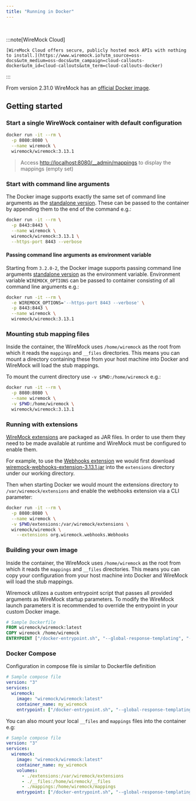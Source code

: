 ```yaml
---
title: "Running in Docker"
---
```


<!-- TODO: Review and update relative links for Starlight structure -->



<br>

:::note[WireMock Cloud]

    [WireMock Cloud offers secure, publicly hosted mock APIs with nothing to install.](https://www.wiremock.io?utm_source=oss-docs&utm_medium=oss-docs&utm_campaign=cloud-callouts-docker&utm_id=cloud-callouts&utm_term=cloud-callouts-docker)

:::

From version 2.31.0 WireMock has an [official Docker image](https://hub.docker.com/r/wiremock/wiremock).

## Getting started

### Start a single WireWock container with default configuration

```sh
docker run -it --rm \
  -p 8080:8080 \
  --name wiremock \
  wiremock/wiremock:3.13.1
```

> Access [http://localhost:8080/\_\_admin/mappings](http://localhost:8080/__admin/mappings) to display the mappings (empty set)

### Start with command line arguments

The Docker image supports exactly the same set of command line arguments as the [standalone version](../../standalone/#command-line-options).
These can be passed to the container by appending them to the end of the command e.g.:

```sh
docker run -it --rm \
  -p 8443:8443 \
  --name wiremock \
  wiremock/wiremock:3.13.1 \
  --https-port 8443 --verbose
```

#### Passing command line arguments as environment variable

Starting from `3.2.0-2`, the Docker image supports passing command line arguments [standalone version](../../standalone/#command-line-options) as the environment variable.
Environment variable `WIREMOCK_OPTIONS` can be passed to container consisting of all command line arguments e.g.:

```sh
docker run -it --rm \
  -e WIREMOCK_OPTIONS='--https-port 8443 --verbose' \
  -p 8443:8443 \
  --name wiremock \
  wiremock/wiremock:3.13.1
```

### Mounting stub mapping files

Inside the container, the WireMock uses `/home/wiremock` as the root from which it reads the `mappings` and `__files` directories.
This means you can mount a directory containing these from your host machine into Docker and WireMock will load the stub mappings.

To mount the current directory use `-v $PWD:/home/wiremock` e.g.:

```sh
docker run -it --rm \
  -p 8080:8080 \
  --name wiremock \
  -v $PWD:/home/wiremock \
  wiremock/wiremock:3.13.1
```

### Running with extensions

[WireMock extensions](../../extending-wiremock/) are packaged as JAR files. In order to use them they need to be made
available at runtime and WireMock must be configured to enable them.

For example, to use the [Webhooks extension](../../webhooks-and-callbacks/) we would first download [wiremock-webhooks-extension-3.13.1.jar](https://repo1.maven.org/maven2/org/wiremock/wiremock-webhooks-extension/3.13.1/wiremock-webhooks-extension-3.13.1.jar)
into the `extensions` directory under our working directory.

Then when starting Docker we would mount the extensions directory to `/var/wiremock/extensions` and enable the webhooks extension
via a CLI parameter:

```sh
docker run -it --rm \
  -p 8080:8080 \
  --name wiremock \
  -v $PWD/extensions:/var/wiremock/extensions \
  wiremock/wiremock \
    --extensions org.wiremock.webhooks.Webhooks
```

### Building your own image

Inside the container, the WireMock uses `/home/wiremock` as the root from which it reads the `mappings` and `__files` directories.
This means you can copy your configuration from your host machine into Docker and WireMock will load the stub mappings.

Wiremock utilizes a custom entrypoint script that passes all provided arguments as WireMock startup parameters. To modify the WireMock launch parameters it is recommended to override the entrypoint in your custom Docker image. 

```Dockerfile
# Sample Dockerfile
FROM wiremock/wiremock:latest
COPY wiremock /home/wiremock
ENTRYPOINT ["/docker-entrypoint.sh", "--global-response-templating", "--disable-gzip", "--verbose"]
```

### Docker Compose

Configuration in compose file is similar to Dockerfile definition

```yaml
# Sample compose file
version: "3"
services:
  wiremock:
    image: "wiremock/wiremock:latest"
    container_name: my_wiremock
    entrypoint: ["/docker-entrypoint.sh", "--global-response-templating", "--disable-gzip", "--verbose"]
```

You can also mount your local `__files` and `mappings` files into the container e.g:

```yaml
# Sample compose file
version: "3"
services:
  wiremock:
    image: "wiremock/wiremock:latest"
    container_name: my_wiremock
    volumes:
      - ./extensions:/var/wiremock/extensions
      - ./__files:/home/wiremock/__files
      - ./mappings:/home/wiremock/mappings
    entrypoint: ["/docker-entrypoint.sh", "--global-response-templating", "--disable-gzip", "--verbose"]
```
